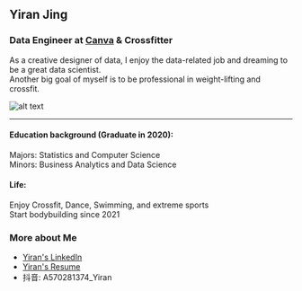## Yiran Jing 

### Data Engineer at [Canva](https://about.canva.com/) & Crossfitter 
As a creative designer of data, I enjoy the data-related job and dreaming to be a great data scientist. </br>
Another big goal of myself is to be professional in weight-lifting and crossfit.

![alt text](https://github.com/YiranJing/YiranJing/blob/master/141613098967_.pic_hd.jpg)
***
#### Education background (Graduate in 2020):
Majors: Statistics and Computer Science </br>
Minors: Business Analytics and Data Science

#### Life:
Enjoy Crossfit, Dance, Swimming, and extreme sports </br>
Start bodybuilding since 2021

### More about Me
- [Yiran's LinkedIn](https://www.linkedin.com/in/yiranjing/)
- [Yiran's Resume](../master/Resume_Yiran.pdf) 
- 抖音: A570281374_Yiran
